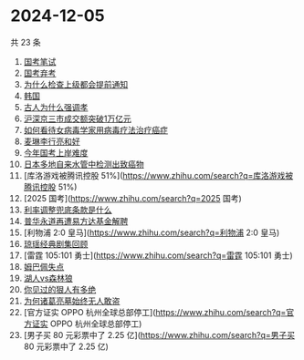 # 2024-12-05

共 23 条

<!-- BEGIN ZHIHUSEARCH -->
<!-- 最后更新时间 Thu Dec 05 2024 20:46:16 GMT+0800 (China Standard Time) -->
1. [国考笔试](https://www.zhihu.com/search?q=国考笔试)
1. [国考弃考](https://www.zhihu.com/search?q=国考弃考)
1. [为什么检查上级都会提前通知](https://www.zhihu.com/search?q=为什么检查上级都会提前通知)
1. [韩国](https://www.zhihu.com/search?q=韩国)
1. [古人为什么强调孝](https://www.zhihu.com/search?q=古人为什么强调孝)
1. [沪深京三市成交额突破1万亿元](https://www.zhihu.com/search?q=沪深京三市成交额突破1万亿元)
1. [如何看待女病毒学家用病毒疗法治疗癌症](https://www.zhihu.com/search?q=如何看待女病毒学家用病毒疗法治疗癌症)
1. [麦琳李行亮和好](https://www.zhihu.com/search?q=麦琳李行亮和好)
1. [今年国考上岸难度](https://www.zhihu.com/search?q=今年国考上岸难度)
1. [日本多地自来水管中检测出致癌物](https://www.zhihu.com/search?q=日本多地自来水管中检测出致癌物)
1. [库洛游戏被腾讯控股 51%](https://www.zhihu.com/search?q=库洛游戏被腾讯控股 51%)
1. [2025 国考](https://www.zhihu.com/search?q=2025 国考)
1. [利率调整兜底条款是什么](https://www.zhihu.com/search?q=利率调整兜底条款是什么)
1. [普华永道再遭易方达基金解聘](https://www.zhihu.com/search?q=普华永道再遭易方达基金解聘)
1. [利物浦 2:0 皇马](https://www.zhihu.com/search?q=利物浦 2:0 皇马)
1. [琼瑶经典剧集回顾](https://www.zhihu.com/search?q=琼瑶经典剧集回顾)
1. [雷霆 105:101 勇士](https://www.zhihu.com/search?q=雷霆 105:101 勇士)
1. [姆巴佩失点](https://www.zhihu.com/search?q=姆巴佩失点)
1. [湖人vs森林狼](https://www.zhihu.com/search?q=湖人vs森林狼)
1. [你见过的狠人有多绝](https://www.zhihu.com/search?q=你见过的狠人有多绝)
1. [为何诸葛亮墓始终无人敢盗](https://www.zhihu.com/search?q=为何诸葛亮墓始终无人敢盗)
1. [官方证实 OPPO 杭州全球总部停工](https://www.zhihu.com/search?q=官方证实 OPPO 杭州全球总部停工)
1. [男子买 80 元彩票中了 2.25 亿](https://www.zhihu.com/search?q=男子买 80 元彩票中了 2.25 亿)
<!-- END ZHIHUSEARCH -->
